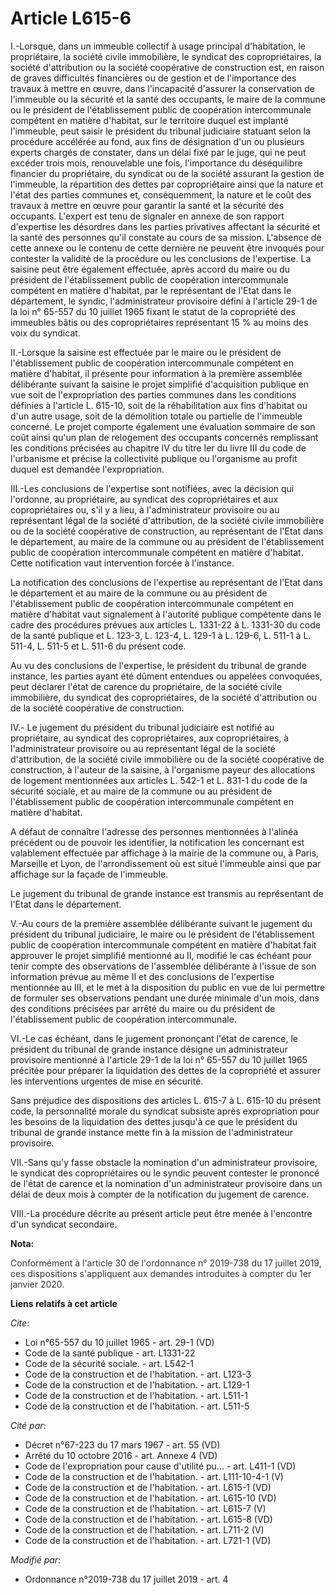 # Article L615-6

I.-Lorsque, dans un immeuble collectif à usage principal d'habitation, le propriétaire, la société civile immobilière, le
syndicat des copropriétaires, la société d'attribution ou la société coopérative de construction est, en raison de graves
difficultés financières ou de gestion et de l'importance des travaux à mettre en œuvre, dans l'incapacité d'assurer la
conservation de l'immeuble ou la sécurité et la santé des occupants, le maire de la commune ou le président de
l'établissement public de coopération intercommunale compétent en matière d'habitat, sur le territoire duquel est implanté
l'immeuble, peut saisir le président du tribunal judiciaire statuant selon la procédure accélérée au fond, aux fins de
désignation d'un ou plusieurs experts chargés de constater, dans un délai fixé par le juge, qui ne peut excéder trois mois,
renouvelable une fois, l'importance du déséquilibre financier du propriétaire, du syndicat ou de la société assurant la
gestion de l'immeuble, la répartition des dettes par copropriétaire ainsi que la nature et l'état des parties communes et,
conséquemment, la nature et le coût des travaux à mettre en œuvre pour garantir la santé et la sécurité des occupants.
L'expert est tenu de signaler en annexe de son rapport d'expertise les désordres dans les parties privatives affectant la
sécurité et la santé des personnes qu'il constate au cours de sa mission. L'absence de cette annexe ou le contenu de cette
dernière ne peuvent être invoqués pour contester la validité de la procédure ou les conclusions de l'expertise. La saisine
peut être également effectuée, après accord du maire ou du président de l'établissement public de coopération intercommunale
compétent en matière d'habitat, par le représentant de l'Etat dans le département, le syndic, l'administrateur provisoire
défini à l'article 29-1 de la loi n° 65-557 du 10 juillet 1965 fixant le statut de la copropriété des immeubles bâtis ou des
copropriétaires représentant 15 % au moins des voix du syndicat.

II.-Lorsque la saisine est effectuée par le maire ou le président de l'établissement public de coopération intercommunale
compétent en matière d'habitat, il présente pour information à la première assemblée délibérante suivant la saisine le projet
simplifié d'acquisition publique en vue soit de l'expropriation des parties communes dans les conditions définies à l'article
L. 615-10, soit de la réhabilitation aux fins d'habitat ou d'un autre usage, soit de la démolition totale ou partielle de
l'immeuble concerné. Le projet comporte également une évaluation sommaire de son coût ainsi qu'un plan de relogement des
occupants concernés remplissant les conditions précisées au chapitre IV du titre Ier du livre III du code de l'urbanisme et
précise la collectivité publique ou l'organisme au profit duquel est demandée l'expropriation.

III.-Les conclusions de l'expertise sont notifiées, avec la décision qui l'ordonne, au propriétaire, au syndicat des
copropriétaires et aux copropriétaires ou, s'il y a lieu, à l'administrateur provisoire ou au représentant légal de la
société d'attribution, de la société civile immobilière ou de la société coopérative de construction, au représentant de
l'Etat dans le département, au maire de la commune ou au président de l'établissement public de coopération intercommunale
compétent en matière d'habitat. Cette notification vaut intervention forcée à l'instance.

La notification des conclusions de l'expertise au représentant de l'Etat dans le département et au maire de la commune ou au
président de l'établissement public de coopération intercommunale compétent en matière d'habitat vaut signalement à
l'autorité publique compétente dans le cadre des procédures prévues aux articles L. 1331-22 à L. 1331-30 du code de la santé
publique et L. 123-3, L. 123-4, L. 129-1 à L. 129-6, L. 511-1 à L. 511-4, L. 511-5 et L. 511-6 du présent code.

Au vu des conclusions de l'expertise, le président du tribunal de grande instance, les parties ayant été dûment entendues ou
appelées convoquées, peut déclarer l'état de carence du propriétaire, de la société civile immobilière, du syndicat des
copropriétaires, de la société d'attribution ou de la société coopérative de construction.

IV.- Le jugement du président du tribunal judiciaire est notifié au propriétaire, au syndicat des copropriétaires, aux
copropriétaires, à l'administrateur provisoire ou au représentant légal de la société d'attribution, de la société civile
immobilière ou de la société coopérative de construction, à l'auteur de la saisine, à l'organisme payeur des allocations de
logement mentionnées aux articles L. 542-1 et L. 831-1 du code de la sécurité sociale, et au maire de la commune ou au
président de l'établissement public de coopération intercommunale compétent en matière d'habitat.

A défaut de connaître l'adresse des personnes mentionnées à l'alinéa précédent ou de pouvoir les identifier, la notification
les concernant est valablement effectuée par affichage à la mairie de la commune ou, à Paris, Marseille et Lyon, de
l'arrondissement où est situé l'immeuble ainsi que par affichage sur la façade de l'immeuble.

Le jugement du tribunal de grande instance est transmis au représentant de l'Etat dans le département.

V.-Au cours de la première assemblée délibérante suivant le jugement du président du tribunal judiciaire, le maire ou le
président de l'établissement public de coopération intercommunale compétent en matière d'habitat fait approuver le projet
simplifié mentionné au II, modifié le cas échéant pour tenir compte des observations de l'assemblée délibérante à l'issue de
son information prévue au même II et des conclusions de l'expertise mentionnée au III, et le met à la disposition du public
en vue de lui permettre de formuler ses observations pendant une durée minimale d'un mois, dans des conditions précisées par
arrêté du maire ou du président de l'établissement public de coopération intercommunale.

VI.-Le cas échéant, dans le jugement prononçant l'état de carence, le président du tribunal de grande instance désigne un
administrateur provisoire mentionné à l'article 29-1 de la loi n° 65-557 du 10 juillet 1965 précitée pour préparer la
liquidation des dettes de la copropriété et assurer les interventions urgentes de mise en sécurité.

Sans préjudice des dispositions des articles L. 615-7 à L. 615-10 du présent code, la personnalité morale du syndicat
subsiste après expropriation pour les besoins de la liquidation des dettes jusqu'à ce que le président du tribunal de grande
instance mette fin à la mission de l'administrateur provisoire.

VII.-Sans qu'y fasse obstacle la nomination d'un administrateur provisoire, le syndicat des copropriétaires ou le syndic
peuvent contester le prononcé de l'état de carence et la nomination d'un administrateur provisoire dans un délai de deux mois
à compter de la notification du jugement de carence.

VIII.-La procédure décrite au présent article peut être menée à l'encontre d'un syndicat secondaire.

**Nota:**

<font color="#333333">Conformément à l'article 30 de l'ordonnance n° 2019-738 du 17 juillet 2019, ces dispositions
s'appliquent aux demandes introduites à compter du 1er janvier 2020.</font>

**Liens relatifs à cet article**

_Cite_:

  - Loi n°65-557 du 10 juillet 1965 - art. 29-1 (VD)
  - Code de la santé publique - art. L1331-22
  - Code de la sécurité sociale. - art. L542-1
  - Code de la construction et de l'habitation. - art. L123-3
  - Code de la construction et de l'habitation. - art. L129-1
  - Code de la construction et de l'habitation. - art. L511-1
  - Code de la construction et de l'habitation. - art. L511-5

_Cité par_:

  - Décret n°67-223 du 17 mars 1967 - art. 55 (VD)
  - Arrêté du 10 octobre 2016 - art. Annexe 4 (VD)
  - Code de l'expropriation pour cause d'utilité pu... - art. L411-1 (VD)
  - Code de la construction et de l'habitation. - art. L111-10-4-1 (V)
  - Code de la construction et de l'habitation. - art. L615-1 (VD)
  - Code de la construction et de l'habitation. - art. L615-10 (VD)
  - Code de la construction et de l'habitation. - art. L615-7 (V)
  - Code de la construction et de l'habitation. - art. L615-8 (VD)
  - Code de la construction et de l'habitation. - art. L711-2 (V)
  - Code de la construction et de l'habitation. - art. L721-1 (VD)

_Modifié par_:

  - Ordonnance n°2019-738 du 17 juillet 2019 - art. 4
